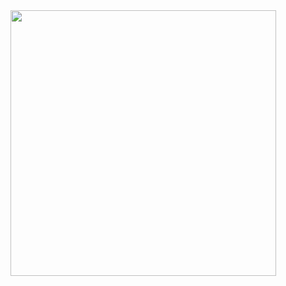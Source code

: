 <div dir="auto" align="center">
<animated-image data-catalyst="" style="vertical-align: middle;"><a target="_blank" rel="noopener noreferrer nofollow" href="https://raw.githubusercontent.com/TheKingOfCampers/TheKingOfCampers/main/TheKingOfCampers.gif" data-target="animated-image.originalLink"><img src="https://raw.githubusercontent.com/TheKingOfCampers/TheKingOfCampers/main/TheKingOfCampers.gif" style="max-width: 100%; display: inline-block;" data-target="animated-image.originalImage" height="425" align="middle"></a>
      <span class="AnimatedImagePlayer" data-target="animated-image.player" hidden="">
        <a data-target="animated-image.replacedLink" class="AnimatedImagePlayer-images" href="[https://raw.githubusercontent.com/TheKingOfCampers/TheKingOfCampers/main/TheKingOfCampers.gif](https://www.youtube.com/channel/UCC2rXdTt75WLHugcUPqgQzA)" target="_blank">


<!--
**TheKingOfCampers/TheKingOfCampers** is a ✨ _special_ ✨ repository because its `README.md` (this file) appears on your GitHub profile.

Here are some ideas to get you started:

- 🔭 I’m currently working on ...
- 🌱 I’m currently learning ...
- 👯 I’m looking to collaborate on ...
- 🤔 I’m looking for help with ...
- 💬 Ask me about ...
- 📫 How to reach me: ...
- 😄 Pronouns: ...
- ⚡ Fun fact: ...
-->
